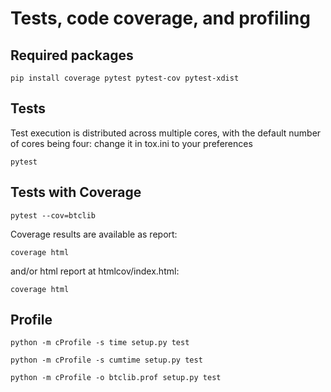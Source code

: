 # Tests, code coverage, and profiling

## Required packages

```shell
pip install coverage pytest pytest-cov pytest-xdist
```

## Tests

Test execution is distributed across multiple cores,
with the default number of cores being four:
change it in tox.ini to your preferences

```shell
pytest
```

## Tests with Coverage

```shell
pytest --cov=btclib
```

Coverage results are available as report:

```shell
coverage html
```

and/or html report at htmlcov/index.html:

```shell
coverage html
```

## Profile

```shell
python -m cProfile -s time setup.py test
```

```shell
python -m cProfile -s cumtime setup.py test
```

```shell
python -m cProfile -o btclib.prof setup.py test
```

